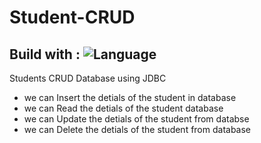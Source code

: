 # Student-CRUD
## Build with : ![Language](https://img.shields.io/badge/language-Java,Sql-orange.svg)&nbsp;
Students CRUD Database using JDBC 
- we can Insert the detials of the student in database
- we can Read the detials of the student database
- we can Update the detials of the student from databse
- we can Delete the detials of the student from database


